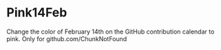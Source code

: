 # Pink14Feb
Change the color of February 14th on the GitHub contribution calendar to pink. Only for github.com/ChunkNotFound
